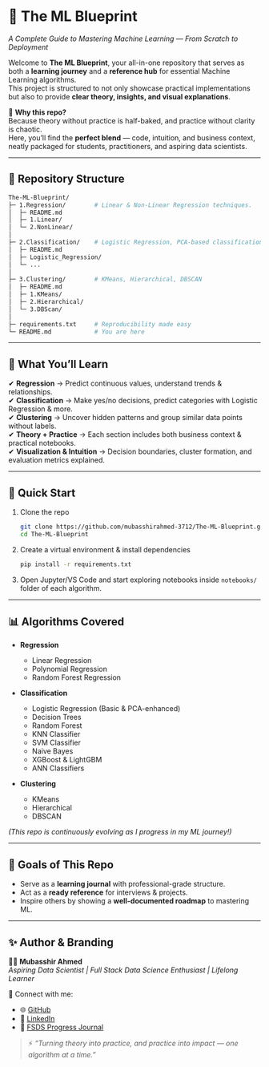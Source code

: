 # 🧠 The ML Blueprint  
_A Complete Guide to Mastering Machine Learning — From Scratch to Deployment_  

Welcome to **The ML Blueprint**, your all-in-one repository that serves as both a **learning journey** and a **reference hub** for essential Machine Learning algorithms.  
This project is structured to not only showcase practical implementations but also to provide **clear theory, insights, and visual explanations**.  

📌 **Why this repo?**  
Because theory without practice is half-baked, and practice without clarity is chaotic.  
Here, you’ll find the **perfect blend** — code, intuition, and business context, neatly packaged for students, practitioners, and aspiring data scientists.  

---

## 📂 Repository Structure  

```bash
The-ML-Blueprint/
├─ 1.Regression/        # Linear & Non-Linear Regression techniques.
│  ├─ README.md
│  ├─ 1.Linear/
│  └─ 2.NonLinear/
│
├─ 2.Classification/    # Logistic Regression, PCA-based classification, etc.
│  ├─ README.md
│  ├─ Logistic_Regression/
│  └─ ...
│
├─ 3.Clustering/        # KMeans, Hierarchical, DBSCAN
│  ├─ README.md
│  ├─ 1.KMeans/
│  ├─ 2.Hierarchical/
│  └─ 3.DBScan/
│
├─ requirements.txt     # Reproducibility made easy
└─ README.md            # You are here
```

---

## 📖 What You’ll Learn  

✔ **Regression** → Predict continuous values, understand trends & relationships.  
✔ **Classification** → Make yes/no decisions, predict categories with Logistic Regression & more.  
✔ **Clustering** → Uncover hidden patterns and group similar data points without labels.  
✔ **Theory + Practice** → Each section includes both business context & practical notebooks.  
✔ **Visualization & Intuition** → Decision boundaries, cluster formation, and evaluation metrics explained.  

---

## 🚀 Quick Start  

1. Clone the repo  
   ```bash
   git clone https://github.com/mubasshirahmed-3712/The-ML-Blueprint.git
   cd The-ML-Blueprint
   ```

2. Create a virtual environment & install dependencies  
   ```bash
   pip install -r requirements.txt
   ```

3. Open Jupyter/VS Code and start exploring notebooks inside `notebooks/` folder of each algorithm.  

---

## 📊 Algorithms Covered  

- **Regression**  
  - Linear Regression  
  - Polynomial Regression  
  - Random Forest Regression  

- **Classification**  
  - Logistic Regression (Basic & PCA-enhanced)  
  - Decision Trees  
  - Random Forest  
  - KNN Classifier  
  - SVM Classifier  
  - Naive Bayes  
  - XGBoost & LightGBM  
  - ANN Classifiers  

- **Clustering**  
  - KMeans  
  - Hierarchical  
  - DBSCAN  

*(This repo is continuously evolving as I progress in my ML journey!)*  

---

## 🎯 Goals of This Repo  

- Serve as a **learning journal** with professional-grade structure.  
- Act as a **ready reference** for interviews & projects.  
- Inspire others by showing a **well-documented roadmap** to mastering ML.  

---

## ✨ Author & Branding  

👨‍💻 **Mubasshir Ahmed**  
_Aspiring Data Scientist | Full Stack Data Science Enthusiast | Lifelong Learner_  

🔗 Connect with me:  
- 🌐 [GitHub](https://github.com/mubasshirahmed-3712)  
- 💼 [LinkedIn](https://www.linkedin.com/in/mubasshir3712/)  
- 📝 [FSDS Progress Journal](https://github.com/mubasshirahmed-3712/AI-FSDS-progress-journal)  

> ⚡ *“Turning theory into practice, and practice into impact — one algorithm at a time.”*  
